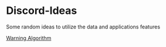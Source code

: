 # Discord-Ideas
Some random ideas to utilize the data and applications features 



[Warning Algorithm](https://github.com/Abstraxision/Discord-Ideas/blob/main/Algorithm%20for%20Warnings.md)



